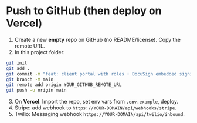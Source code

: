 # Push to GitHub (then deploy on Vercel)

1. Create a new **empty** repo on GitHub (no README/license). Copy the remote URL.
2. In this project folder:
```bash
git init
git add .
git commit -m "feat: client portal with roles + DocuSign embedded signing"
git branch -M main
git remote add origin YOUR_GITHUB_REMOTE_URL
git push -u origin main
```
3. On **Vercel**: Import the repo, set env vars from `.env.example`, deploy.
4. Stripe: add webhook to `https://YOUR-DOMAIN/api/webhooks/stripe`.
5. Twilio: Messaging webhook `https://YOUR-DOMAIN/api/twilio/inbound`.
